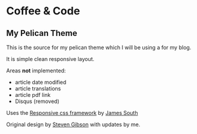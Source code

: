 Coffee & Code
=============

 My Pelican Theme
 ----------------

This is the source for my pelican theme which I will be using a for my blog.

It is simple clean responsive layout.

Areas **not** implemented:

- article date modified
- article translations
- article pdf link
- Disqus (removed)


Uses the [Responsive css framework](http://jimbobsquarepants.github.io/Responsive/) by [James South](https://twitter.com/James_M_South)

Original design by [Steven Gibson](https://twitter.com/sgxbsxn) with updates by me.
